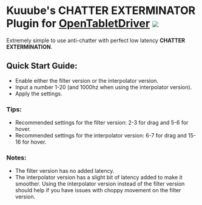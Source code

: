 # Kuuube's **CHATTER EXTERMINATOR** Plugin for [OpenTabletDriver](https://github.com/OpenTabletDriver/OpenTabletDriver) [![](https://img.shields.io/github/downloads/Kuuuube/Kuuube-s-CHATTER-EXTERMINATOR/total.svg)](https://github.com/Kuuuube/Kuuube-s-CHATTER-EXTERMINATOR/releases/latest)

Extremely simple to use anti-chatter with perfect low latency **CHATTER EXTERMINATION**.

## Quick Start Guide:
- Enable either the filter version or the interpolator version.
- Input a number 1-20 (and 1000hz when using the interpolator version).
- Apply the settings.

### Tips:
- Recommended settings for the filter version: 2-3 for drag and 5-6 for hover.
- Recommended settings for the interpolator version: 6-7 for drag and 15-16 for hover.

### Notes:
- The filter version has no added latency.
- The interpolator version has a slight bit of latency added to make it smoother. Using the interpolator version instead of the filter version should help if you have issues with choppy movement on the filter version.
